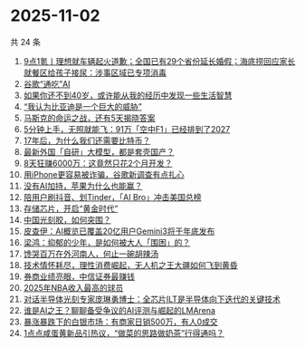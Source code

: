 # 2025-11-02

共 24 条

<!-- BEGIN 36KR -->
<!-- 最后更新时间 2025-11-02 01:19:45 +0800 -->
1. [9点1氪丨理想就车辆起火道歉；全国已有29个省份延长婚假；海底捞回应家长就餐区给孩子接尿：涉事区域已专项消毒](https://36kr.com/p/3533817528474503)
1. [谷歌“通吃”AI](https://36kr.com/p/3533048392588416)
1. [如果你还不到40岁，或许能从我的经历中发现一些生活智慧](https://36kr.com/p/3490643897129864)
1. [“我认为比亚迪是一个巨大的威胁”](https://36kr.com/p/3533788701990016)
1. [马斯克的命运之战，还有5天揭晓答案](https://36kr.com/p/3533991111793797)
1. [5分钟上手，无照就能飞：91万「空中F1」已经排到了2027](https://36kr.com/p/3534005586254724)
1. [17年后，为什么我们还需要比特币？](https://36kr.com/p/3534142518090629)
1. [最新外国「自研」大模型，都是套壳国产？](https://36kr.com/p/3534005522619273)
1. [8天狂赚6000万：这竟然只花2个月开发？](https://36kr.com/p/3534127788956546)
1. [用iPhone更容易被诈骗，谷歌新调查有点扎心](https://36kr.com/p/3532999797578626)
1. [没有AI加持，苹果为什么也能赢？](https://36kr.com/p/3534029074094464)
1. [陪用户刷抖音、划Tinder，「AI Bro」冲击美国总榜](https://36kr.com/p/3532891418401669)
1. [存储芯片，开启“黄金时代”](https://36kr.com/p/3534071386233992)
1. [中国光刻胶，如何突围？](https://36kr.com/p/3533994546092935)
1. [皮查伊：AI概览已覆盖20亿用户Gemini3将于年底发布](https://36kr.com/p/3532949012650885)
1. [梁鸿：抑郁的少年，是如何被大人「围困」的？](https://36kr.com/p/3532773900475264)
1. [馋哭百万在外河南人，何止一碗胡辣汤](https://36kr.com/p/3534059383069831)
1. [技术情怀耗尽，理性消费崛起，无人机之王大疆如何飞到黄昏](https://36kr.com/p/3532916501829762)
1. [券商业绩亮眼，中信证券最赚钱](https://36kr.com/p/3534218370407561)
1. [2025年NBA收入最高的球员](https://36kr.com/p/3534114163628933)
1. [对话半导体光刻专家庞琳勇博士：全芯片ILT是半导体向下迭代的关键技术](https://36kr.com/p/3532924542983296)
1. [谁是AI之王？聊聊备受争议的AI评测与崛起的LMArena](https://36kr.com/p/3533899033221252)
1. [暴涨暴跌下的白银市场：有商家日销500万，有人0成交](https://36kr.com/p/3533073250376841)
1. [1点点咸蛋黄新品引热议，“做菜的思路做奶茶”行得通吗？](https://36kr.com/p/3533844739234693)
<!-- END 36KR -->
